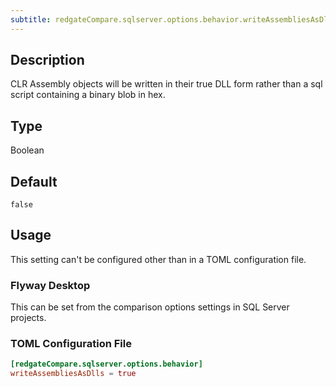 ```yaml
---
subtitle: redgateCompare.sqlserver.options.behavior.writeAssembliesAsDlls
---
```


## Description

CLR Assembly objects will be written in their true DLL form rather than a sql script containing a binary blob in hex.

## Type

Boolean

## Default

`false`

## Usage

This setting can't be configured other than in a TOML configuration file.

### Flyway Desktop

This can be set from the comparison options settings in SQL Server projects.

### TOML Configuration File

```toml
[redgateCompare.sqlserver.options.behavior]
writeAssembliesAsDlls = true
```
